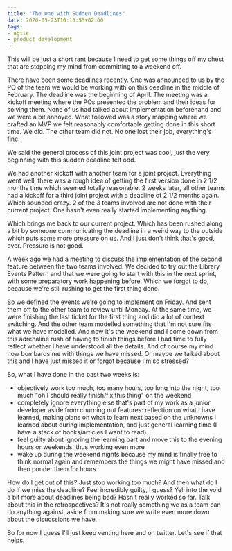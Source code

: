 ```yaml
---
title: "The One with Sudden Deadlines"
date: 2020-05-23T10:15:53+02:00
tags:
- agile
- product development
---
```


This will be just a short rant because I need to get some things off my chest that are stopping my mind from committing to a weekend off.

There have been some deadlines recently. One was announced to us by the PO of the team we would be working with on this deadline in the middle of February. The deadline was the beginning of April. The meeting was a kickoff meeting where the POs presented the problem and their ideas for solving them. None of us had talked about implementation beforehand and we were a bit annoyed. What followed was a story mapping where we crafted an MVP we felt reasonably comfortable getting done in this short time. We did. The other team did not. No one lost their job, everything's fine.

We said the general process of this joint project was cool, just the very beginning with this sudden deadline felt odd.

We had another kickoff with another team for a joint project. Everything went well, there was a rough idea of getting the first version done in 2 1/2 months time which seemed totally reasonable. 2 weeks later, all other teams had a kickoff for a third joint project with a deadline of 2 1/2 months again. Which sounded crazy. 2 of the 3 teams involved are not done with their current project. One hasn't even really started implementing anything.

Which brings me back to our current project. Which has been rushed along a bit by someone communicating the deadline in a weird way to the outside which puts some more pressure on us. And I just don't think that's good, ever. Pressure is not good.

A week ago we had a meeting to discuss the implementation of the second feature between the two teams involved. We decided to try out the Library Events Pattern and that we were going to start with this in the next sprint, with some preparatory work happening before. Which we forgot to do, because we're still rushing to get the first thing done.

So we defined the events we're going to implement on Friday. And sent them off to the other team to review until Monday. At the same time, we were finishing the last ticket for the first thing and did a lot of context switching. And the other team modelled something that I'm not sure fits what we have modelled. And now it's the weekend and I come down from this adrenaline rush of having to finish things before I had time to fully reflect whether I have understood all the details. And of course my mind now bombards me with things we have missed. Or maybe we talked about this and I have just missed it or forgot because I'm so stressed?

So, what I have done in the past two weeks is:

- objectively work too much, too many hours, too long into the night, too much "oh I should really finish/fix this thing" on the weekend
- completely ignore everything else that's part of my work as a junior developer aside from churning out features: reflection on what I have learned, making plans on what to learn next based on the unknowns I learned about during implementation, and just general learning time (I have a stack of books/articles I want to read)
- feel guilty about ignoring the learning part and move this to the evening hours or weekends, thus working even more
- wake up during the weekend nights because my mind is finally free to think normal again and remembers the things we might have missed and then ponder them for hours

How do I get out of this? Just stop working too much? And then what do I do if we miss the deadline? Feel incredibly guilty, I guess? Yell into the void a bit more about deadlines being bad? Hasn't really worked so far. Talk about this in the retrospectives? It's not really something we as a team can do anything against, aside from making sure we write even more down about the disucssions we have.

So for now I guess I'll just keep venting here and on twitter. Let's see if that helps.